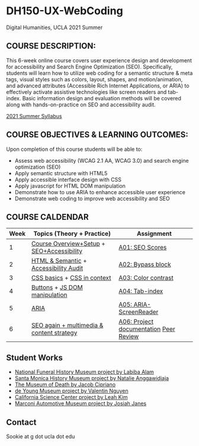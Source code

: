 # DH150-UX-WebCoding
Digital Humanities, UCLA 2021 Summer

## COURSE DESCRIPTION:
This 6-week online course covers user experience design and development for accessibility and Search Engine Optimization (SEO). Specifically, students will learn how to utilize web coding for a semantic structure & meta tags, visual styles such as colors, layout, shapes, and motion/animation, and advanced attributes (Accessible Rich Internet Applications, or ARIA) to effectively activate assistive technologies like screen readers and tab-index. Basic information design and evaluation methods will be covered along with hands-on-practice on SEO and accessibility audit.

[2021 Summer Syllabus](https://docs.google.com/document/d/1JSTr15pmWwhFxcuAWKqCIPlJJHsNe30j8cufvdjdLok/edit?usp=sharing) 

## COURSE OBJECTIVES & LEARNING OUTCOMES:
Upon completion of this course students will be able to:
- Assess web accessibility (WCAG 2.1 AA, WCAG 3.0) and search engine optimization (SEO)
- Apply semantic structure with HTML5
- Apply accessible interface design with CSS
- Apply javascript for HTML DOM manipulation
- Demonstrate how to use ARIA to enhance accessible user experience
- Demonstrate web coding to improve web accessibility and SEO

## COURSE CALDENDAR 

Week    |       Topics (Theory + Practice)   |   Assignment 
--------|----------------------------------------------|------------------------
1       | [Course Overview+Setup](https://github.com/UX-UI-Design-Lab/DH150-UX-WebCoding/wiki/Week01-01:-Overview) + [SEO+Accessibility](https://github.com/UX-UI-Design-Lab/DH150-UX-WebCoding/wiki/Week01-02:-impact-of-SEO-and-accessible-design) | [A01: SEO Scores](https://docs.google.com/document/d/12xYpFGkaV9QqvrypQXrVV4g6OH3akzhaHtGjXztzKmg/edit?usp=sharing)
2       | [HTML & Semantic](https://github.com/UX-UI-Design-Lab/DH150-UX-WebCoding/wiki/Week02-01-HTML-basics) + [Accessibility Audit](https://github.com/UX-UI-Design-Lab/DH150-UX-WebCoding/wiki/Week02-02-HTML-element-&-attribute) | [A02: Bypass block](https://docs.google.com/document/d/1X2slZlNaSW5kJiuegEG-6dnpkp_EXzK32eZVF2rdJ1M/edit?usp=sharing)
3       | [CSS basics](https://github.com/UX-UI-Design-Lab/DH150-UX-WebCoding/wiki/Week03-01-CSS-basics) + [CSS in context](https://github.com/UX-UI-Design-Lab/DH150-UX-WebCoding/wiki/Week03-02-CSS-in-contexts) | [A03: Color contrast](https://docs.google.com/document/d/1HthDeTmWVlgsGaTVv22Gw4g_41EJf4NTM5V49HtiEg4/edit?usp=sharing)
4       | [Buttons](https://github.com/UX-UI-Design-Lab/DH150-UX-WebCoding/wiki/Week04-01-Buttons) + [JS DOM manipulation](https://github.com/UX-UI-Design-Lab/DH150-UX-WebCoding/wiki/Week04-02-Forms-JS) | [A04: Tab-index](https://docs.google.com/document/d/1jsYusakE3gVt7X5NVnvNZWP7L9V1V5BWEKOXYQfdZqw/edit?usp=sharing) 
5       | [ARIA](https://github.com/UX-UI-Design-Lab/DH150-UX-WebCoding/wiki/week05-ARIA) | [A05: ARIA-ScreenReader](https://docs.google.com/document/d/1wENLtRj-otQfCIVVBrxKHJSt1tB0IwGMQBzmhj7PYYg/edit?usp=sharing)
6       | [SEO again + multimedia & content strategy](https://github.com/UX-UI-Design-Lab/DH150-UX-WebCoding/wiki/week06-content-strategy)  | [A06: Project documentation](https://docs.google.com/document/d/1W_UVwLqxXM6wrkNPC36IaN_802wys_4kZnGu5ZG46yA/edit?usp=sharing) [Peer Review](https://docs.google.com/document/d/1AlWRGoiSMnDiDjt50xcrhkrgk6mn_T7AxUhsO36Td18/edit?usp=sharing) 

## Student Works

- [National Funeral History Museum project by Labiba Alam](https://lisa58.github.io/DH150/Week6/projectdocumentation.html)
- [Santa Monica History Museum project by Natalie Anggawidjaja](https://nataliemarisca.github.io/assignmentone/assignment06.html#santamonica)
- [The Museum of Death by Jacob Cipriano](https://jcip12.github.io/DH150-JACOBCIPRIANO/assignment06-web-documentation.html)
- [de Young Museum project by Valentin Nguyen](https://valentinnguyen.github.io/DH150/Week06/Assignment06.html)
- [California Science Center project by Leah Kim](https://leahkim07.github.io/DH150/assignment06.html#met)
- [Marconi Automotive Museum project by Josiah Janes](https://joxiah1.github.io/DH150-JosiahJanes-Assignment01/assignment06.html)

## Contact
Sookie at g dot ucla dot edu
